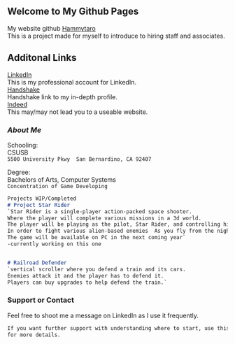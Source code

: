 


## Welcome to My Github Pages

My website github [Hammytaro](https://github.com/Hammytaro/cse4050/edit/gh-pages/index.md) <br/>
This is a project made for myself to introduce to hiring staff and associates. 


## Additonal Links
[LinkedIn](https://https://www.linkedin.com/in/sean-akins-csegame-designer/) <br/>
This is my professional account for LinkedIn.<br/>
[Handshake](https://csusb.joinhandshake.com/users/8592457) <br/>
Handshake link to my in-depth profile. <br/>
[Indeed](https://my.indeed.com/resume?hl=en&co=US&from=gnav-acme--jobseeker-contributions-webapp/) <br/>
This may/may not lead you to a useable website. <br/> 

### _About Me_

Schooling: <br/>
CSUSB <br/>
`5500 University Pkwy 
San Bernardino, CA 92407` <br/>

Degree: <br/>
Bachelors of Arts, Computer Systems <br/>
`Concentration of Game Developing` <br/>

```markdown
Projects WIP/Completed
# Project Star Rider
`Star Rider is a single-player action-packed space shooter. 
Where the player will complete various missions in a 3d world. 
The player will be playing as the pilot, Star Rider, and controlling his ship Sirius. 
In order to fight various alien-based enemies  As you fly from the night sky straight into the stars to save planet earth. 
The game will be available on PC in the next coming year`
-currently working on this one


# Railroad Defender
`vertical scroller where you defend a train and its cars. 
Enemies attack it and the player has to defend it. 
Players can buy upgrades to help defend the train.`

```

### Support or Contact
Feel free to shoot me a message on LinkedIn as I use it frequently.


```markdown
If you want further support with understanding where to start, use this [Link](https://guides.github.com/features/mastering-markdown/) <br/>
for more details. 
```
